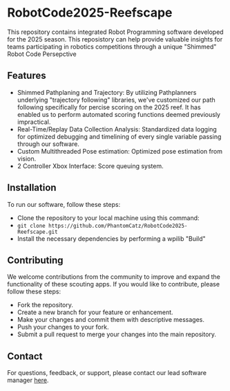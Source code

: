 # RobotCode2025-Reefscape
This repository contains integrated Robot Programming software developed for the 2025 season.
This reposistory can help provide valuable insights for teams participating in robotics competitions through a unique "Shimmed" Robot Code Persepctive
## Features
- Shimmed Pathplaning and Trajectory: By utilizing Pathplanners underlying "trajectory following" libraries, we've customized our path following specifically for percise scoring on the 2025 reef. It has enabled us to perform automated scoring functions deemed previously impractical.
- Real-Time/Replay Data Collection Analysis: Standardized data logging for optimized debugging and timelining of every single variable passing through our software. 
- Custom Multithreaded Pose estimation: Optimized pose estimation from vision.
- 2 Controller Xbox Interface: Score queuing system.
## Installation
To run our software, follow these steps:
- Clone the repository to your local machine using this command:
- `git clone https://github.com/PhantomCatz/RobotCode2025-Reefscape.git`
- Install the necessary dependencies by performing a wpilib "Build"
## Contributing
We welcome contributions from the community to improve and expand the functionality of these scouting apps. If you would like to contribute, please follow these steps:
- Fork the repository.
- Create a new branch for your feature or enhancement.
- Make your changes and commit them with descriptive messages.
- Push your changes to your fork.
- Submit a pull request to merge your changes into the main repository.
## Contact
For questions, feedback, or support, please contact our lead software manager [here](kynamleng@gmail.com).
